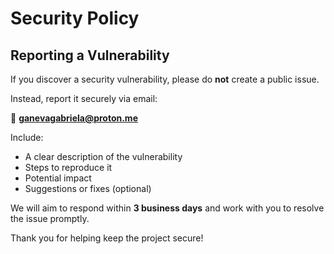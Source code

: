 # Security Policy


## Reporting a Vulnerability

If you discover a security vulnerability, please do **not** create a public issue.

Instead, report it securely via email:

📧 **ganevagabriela@proton.me**

Include:

- A clear description of the vulnerability
- Steps to reproduce it
- Potential impact
- Suggestions or fixes (optional)

We will aim to respond within **3 business days** and work with you to resolve the issue promptly.

Thank you for helping keep the project secure!
